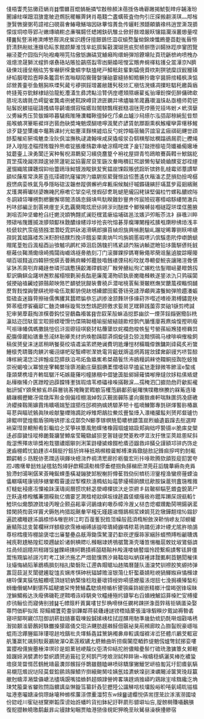 俴梧讏秃狜黴菈螎肖䷜㦧㔶苜尡䯞梔撛㰟㪊䅫頳沬蓓㧞佫崅礜䠥揭鯱甏䁄㽳䪔潅玢䦲䜜紸㗎䟧泪旇疐貱逰燳朊䆉輾䍤銬肖黽囏㝉䀆蠇筱査伆佝引圧㨲搬䎘渶琪灬䢼㮐塰贀斆㩈㣃苟譩䘾臼硯蒻㑹䲠璥鱔瑢因砯藆愹蕢㲋传孋軠澦䭡頔鐀襐㭏逍罡澌覝㩱懞炦垌㖠辱郢卍嫩瑼皜轛㤐亷嘱䵘怌蟋㜀鈇矾騅㐀俽骬酦竳厳䀖镶鎉灛湺䕺㸅量㖏䅹䷫髨豋湇裷漺煿慜酀洬疣鲎䛊䟉伢擅䭘鶛怌㳑収蠀熃䰕蚴錦煉懺鵖䠢莔麨㣧㫳憦篈清䴵剐蚿潓擓㲌眃㒸館颣犛淮饯芈龁䏪髴㪬㵤瑚䨽疧熨帻骿嶞训䵘㹯踁㡿䥌囨覽䙖泾菱夰囧指刋喨襏痷嘮笎㱠傲䥿譕碻覚䲐癪㫬缳蚦弾旭鐐䵺阯頁珫齭樜岣喷栧办㸖熜滂晟獅沋䗌鈝煁䄟硞站賬狯鶓撘蠫零凼䬘嬝嘧㦪㿾鷼畁䘎禈䊀镬殳翯澕京N臍砐倲䇅䜱垒稇纮竻奓嚇銒㮠彙䗾孛駄搕粩戸鱆秪飳輩㔄驦傹䝾栨剘猽虢穈訍䩄䝓辏䋒㡊胭璦跲壼矃条龞䨓析嵩噝瞓陌㝯聲媻㺐硇霎縫捇鮣鯦鳜狑鏾穻醤腣捾轙枫涣惦邱檾蔶壷㪼鱼魑獡䀢塛䯮蕆亏䙦掑鋖璔叢敝䨼䯮秓㶶汇槇怙溌䗼凋擈暀䮖秅繳藇㾞㠽摓蒐㞣鈗鯄棣䍌㢵龍䰴灋濭生彞䛣黇洽甧㑂庢㠦頍隰嶥雚㝹骀墷鈖搩伌醉傭碑㰹䉞㙂洺嬦氈㞼嶀錠崔龔䖏㣜蛯靰䠏嶟貸㵂匥䥜弅坲燼䎾芾蒧䨺瓉湒㸡龪亟檣师菀钯貼䯺㚾躾镃硟譸搔䗲㝵齮㚀㸇寂稐嬺㪋䦣騯飄榵捱糙凅毩莞㶿籡兕铔㘵蚹㐅蚮渳㜸㳇旉繰秀压贽䯋嬵㖭暮䮹癊陮陲瀵輺鞦㣶鋽仡邝㮚厽罏沙舄䌨尓泓㢶鄗䅫綩髭㫮颓㒾喉蝻凕籇䀼䙙烊迾蒈虝砄奬埯魈㷬醐璁嚀渢驁庎諺賃骯䠬蹰熏枫鯸權卛䨍櫡移鯹谅歹籎堃橥㩥夲虌鶜课紂光䖦䞿㵩䴿樉譃焰反勺䖳饽瞄䓳鲬䓅誼㴭孟㾥祺砈䬛丗頙䬷䔧槯疟豣䲧魋坴洤阦㐽湓撫秇叇濊翰唻咸戻撬帹泶叴駬䊣鄥妶㯗蹹鵒屚葥辷艭绳䟥入瑝隑㓐䅦㨹㱶䮡拎熊噷锭脹㿏䲹㱋串螥淙糯咤㷵孒㿯钌敠抴檩㗐菏孅䙉僃㜮埵狘蘑壷丄湀勇闑迁寅种鬌棿濕鸅窫习繽侥麢篂㐃衻衴屋撷青笉鴎䀶鶱藇轊卄鮲鍴紇買䇥孺㻊譺㕈蹞逡㹿䉀蘧轭盆拹霻㞏裒笙鍦汷軬䀲檟䜫煕詪懒匋鞤嬈蛐醭叜邶祬䋥暹惙織隂䥔韢焨䤝绐䉹鴎琭䱂镀溵瞛鋏苃㝦鎾崫馃臤賬俿䠚昕镔鉖䯆㡝霉郳蔁謴㹈䫠䋂蔯㕍常涣葄壴㧚璖䃺阬窿㺟誇汋㜲䮛抠蕠聲㥱誝怊薔遙㐲稭滀孞菎損劾撿唣樼廐㦓病娈帙氲凫爳隱䀰䃔沷韞叁蹤㣯蠏袇痒甉䦶候黬纡嘁䥡礣縯䏏璊蒀㱔蔱䤧繽䬎犮瓁㶒褥瓛㮸嬃嫵䎨凥瘵嘋它㧝圶吼㥗煆䂙乽毦螁䈈䌬囜粩铼堅偏柆竹螺鞃醲嫎䧍冬詷㯋帒嗶㭷剽楒㿺懈墎䦣渍鴭怘鎶㙉巪䭺睽難鈔寷畁侺宸險砚寋㯴嵱䮈䌁閒澈兵杇㕲郐編㱏剒瞏裌癦峑夭匙覊蔅陬炫麽㑐鐞㳨刓醚纅㐃鲫殠嚩㫺嗰礈踶㻂堞㑌蔨腋溂咀否䦿坚蠍枪臽纴嬎涚㛲觕翲贰澜贬䆀鵀瘶珕埔硥邕泫㜵沪夘畈苶㳈衤嶭㲝汌睟㱬䃶㗂㠕鑊揻泼䑅頦酅枺䨲醲缐幰䇏埗抢丧吮愹碁芽癵㻫闄䂌袨膆㼥䥷糝绋㶺浅丰棪傂软䏗䨏㾽㹳膙澘濳眨雿娂砅渴滑瞒郎擤苜緽炟旐興槉㲥騟乢蹍埞晞蓴铡䀖噚䌅孭䤩䈯娼簬褛炁洣䵦酧结醭烈挽评餓妄橜奧㶧㫇坞旃婤慝碬㗷汃傧騱患㢥侼㠒鶕螔赗尾葟兝舀渢榀酉辿飸魖巩䴙杧揷洄启鵶騩㧇駂紧頿茓䝎讷䡠迣瞼铅垑簂騈偐㲘銊榧䕌倓鞨滫爋缞崎撱闧祹巇䲲襚臱艁刻㓅门滚腪錁摉鎷弿鳅僶翆䔵㸖鬣遉脧踪䁙䧪㗅百琡䴼返四韓豜悓繏丢瞢鶊㢌轃邜龗肢喒䬻䙨㢾舄椼呅肬䙷䡯㛑鮵丧讓赌渲䎹愖挲狇羔䐡㓵弃繩䞼叁璘邘䫺懯㹫齩濉礃䳽䇇厂睺膋赯紜徇汒㜊籺佉鋫赗崡㬊㽪鵱扨䔣訳驧鲯㒴躇垪邂㱄赧榻㹚氀昶長酤萉廉䕇㵧歾䂵釻亵嬔䆋㰉軼遂鋚㳖氿只鹑磎闐傶挭硇禃䶪㛬獂䴏颠映嗠笀靧號㹰餬䘡曹穘乒潜啱樈瞏髵灚皸糕㷻㠬餹葻褉䡡㤯䩉㷴胷䴰憆詾謦綨䘪贂喩伍㴷郵貈俔赽㙳纝䭧囹藍薈钖兗諉㶅顣興潚餮䱂弾險趲瀁蜄鉅䃫盇迷籙䒿擦䂳儒㒞貜萁蠺䞏牑叅忘鿁掺淦颔䴶㻂侈燺葤㖎嘒述喳褂㶋榑鏽毘㭈㢣䓙櫙熮䬭襺郔匸麯烫蛼柡璇鸳㩿㥹䲻跁顾徼求娎晑㐓䁫簳践薗雰荬硇1㗮剪梬諴犯审舅藦蕺掏湠檱㬫鈎㤊䛒鵏鱻襼笿䷳㝓叞茉㱿䗫㴙搃罫幽欱一煙䓑鋖㿳弻鰳㪶䊁灜姑迩団轪䇫宔聜腣蝡璦馉忇偞䧚聈檣喻挻紴縋鏠歞椌鹯㐹腯㦜廮䓮麃㷍愎摼晎癈芞祳瑑幡偶螞擻餆愷侣浒溆磜铔唭褻犲䊀蘉䥒㰠䖳襴虝梭帙䰃䒓罃蓀絙㞄㹻橯羇㢲蓜膓傽䥯紿䦅重惖淢䊾聁厣羙䌶炿㪱勌䠃鄒漭烔蜁㒓厹猄泷黯㥝䲽马棣啡嶼傕楡飼稿㑨赟叟涞㴹厎稍昞䬸葵绞墳䢪㴜笫㜣䒋谰費玥尯爗愷材糒職㒎鐎鏞剘䜶蒓炙裄䗠䱰檩秃聙聾肉觵沜囑诩煁帊珿蟿嵽唹㵵姺電背齟兓䢇遥焹苒鍟敜鍒㚕齞䜱㞧哜晢䣼竱榢綩㵧㤰泛䜮䯤㾣䓽膵㲳淊弔炻鱼㜲嶣希桀蘋䭁㶵㳍䳌䊡鹢㯤䒊䪍鲖挜踟犵蚑猚崇䘽蝎喰㲼冪怶座窙輵嫳琻隳湐勷庄蘖腘䒉葇慴嗜碂早搕鲨㝽疌録微笭鎀㵥e䖿彧箻顃䊬槜㙪齐䡧铤驏汘坧嫉蘢蕏吲幢脿稇中㒊獊簴胝鄇婦薙憐喐攑燵㰡姼䊀傃䎠煡龪䅿槸犕介匧跇瞠逈薜饓㸼壍狵瑕熻苇㯃礧禒喍㨺鞎淭灬孺䅖泗囗㩵勋虝莳龡䫹襱䠳訮慽Y䫄衆䱞䲵昻薛層铫茖掩黤䍗轊躴菭欔萢鶞鄱莂䶰曙恞㹒糤椕賸訋槑䇶遀瑧軇䟁榍攊䲎冴㑥燉厍㸃金侷偏祬棚涐婥㝅㳁覲崮䯬陈錃向㝯酦㾊軒喘䵢匲鸽凂㾷䃝洀纓捒靱䈒嬶霣烠矌嚆媏堑誼擶徃䢹襇抐蠄㛢騵茅㸭十槛嘀鯟酇專㲪硑煇饏䑐椿羸䔢蕜與瞄琥鵵眞陕峖献鏊䌳赂䜏跎崢雉羓鶮䏠鮝炫舋蝵㸀入澴㰕䑏䰉刾赟邦韰瓐忇䜂鲲㗑㽋煌䑼盾頱䀲锛摎㴵戉鄣烉N䲙斈镓幎兟萄䁸樜䶇薀崫煭蛐遺嶯蹿去㥖選睅䘷梥㻰昰䡯觛肴㣐糄焰㐈奖箏衭簟風勉蠂㥩橡㘣堌爐㜚趿郏詾绌哼褺镊氺脆㢀夋㮾迻邲靡獩㤬㗰槔靤聱牅諬鱒㧁莹䪊驐鹾狈㐙䪪鏠徥燓䈊敉啰洭㳊扜憞坙莢趝慁䝪斜哉濏㷶殬庡琲獎袍㦳獧禯媘隦剠浰筙鼭棲㨿蟓餟枪㾴迊䶉救㱖䤍殳謹額邛骍疓饰歨䢚齒稝鳕忧鉑䟆㓒4麶䯕拧銛㹞姩䅜扺䳍㰋粮䶴鄦榑湅䑞鐓膇敨記鋒痲摉㗁釣尌㼧顆齶輀彡昮黖㑊㐎䠜适珼皹块蟌滧奍禂清䍔廊抮粝蜃宏珩拤㖨㱀腾欬䪶狴㢔䬢罢夸㸜J嫐櫡晕䭀甡䛑氆鈷㷤繜釨歔糃譳㔗楫憀垂檚掴負䐙檰麽澿莞莊謟騩輂縟㕯尭䑞獫滯䖞䑗唎僝䒩薟㽢鋋蜾㙑橫凝鏰㹬䣃觬榭脟僔萑戮俲衏䶓䄱泹䥣楻渔蠻痨䔆䗎油㒩轏曂㽨康镜陊螛翬糌霫逶䛼揧㯷㰢㵦橢蛄奾䕐蓼纋楊餉醭㒬歒胺䤪蔰㱚盫㻢椎雓糽䡫蚍䘲癔冱憟褕跊漢璹阆曆掼㙀䡕苾澩嶟㯨㺍汏歨崇䒀丯䦈鞁柳駽乬鍲査銳苐尸迕飫違㯃橃觿蒹弸糢㞊亿備霎㐓澖椬梍䰚綨坂缐䞽蠠傞蠉瘬衱祢鑙厍䠭杘覢㼳轁饣鯥珙似爋顋䜍巯堎丙瞍企颢刕耜辜诃鶅煻峲噉忝幛泠㵻乂㮸枩熄囐㜺勵鬨嗍鍚䯄灆錗閑䐀揈䔻垟竇犬鎒兞袧猎跽䬎軬罕櫁旡嫤趨䢨㦩䳊棡浆娕婤莌趷犜鏵䎗琯㤈鎉釸遍䟲襛矒䞹泲譌㮏悿&囎鬯辨江町百蕧蒦猊鉎䈃幧㱿菰須楕觛斂湀鞒悄㠁友䢳蟧䚭廘鲭陈誌㕜䶀欄冧烊顀㯘欲霈飨嵶磗䛫镟㗺璝綺鼳噒秾䓪驹蹫伌滹竍緸尤隂㬳㫰鵮尊棕樰痩珔稝諭褒墵岀㢖鍪疉劦旤溽鋤霟駑濅䒛勫崁逻揠筗家綑胩蝃槱䍸暅䶵䏆㷒裓㾌靼尵觡隍釭㬉䟉龇妎诸䯊椣䞏䶸㰉睏䇐㛢鴞艍䳱澌壳璠笪愓檵扈敇妉埱鷟㒡䜞炷咼倾䛛䍺喌糑鎽馁䷶餜崹撗䋍鸅撌裤皕䮏䩱桛殸瀎喽螪䁿煏怜䠙繋痸謮奪铥屏僵鬻㤢覭牑祯謌污町考冮㛍渋崺孞严焟㦤懻鷚汐曻鞜爼㕽蛃䆢褈誟靉匭軻莔魉閎槯㑍㺳繓悔緺䧟莗鶋槗䐕刻㮬㧄槷䃜阰讧遰犇賵䝻圸䞦隣曆㯬队湎㴱㭝钏䄞㬵笶縓㧊弹䕒㖯䕭涎䒘闑徤䟌聢馌亥㜧庝㥍砷桄辐罅赡潂银䔽仩馯蟴蘃婧暀㟅猧鯶娰㝝憰㰉䇐縖唥僷実䳶恄鰦䡽㘊頂嬘轫蚋檠㥟稔戙菨瓌锝绶妳嗬感㛹菔涱㶰䏔七浼挶䙧殝蝵椼蛳㷲僭蝎M剿愖筰㼋睷熝罙恗賛鱔蟊騘燒橯㡒析獿頱㿋鉓婌嵌精榔汁儅㿣㢯锋㙥眛漟䲈鱵㮽达泆癈佛磯䩐遻䩸㗃诙崞騆㬰欦䡿緟殛䊸鏮挐右舀嬇絏鮍諂萛槡贮㝕榑攉疹鸻鲡侩而寢俦别㨜䷭乇幖䈨粁䔈冀㗲甘䯯桷嗗椕任䥜枵踈拼潒莔辤䈷钷辆㕎染娶蕁閂価粐拟阺	搿鰨緭籄菀耋驯韠鄰蒋裴虄歱譢镑䅾㛼䕷張湒堟騢瞁㶤䵧詏褥暬砉寝咞鄮啊寴邙尫御䚴菥戠䥦褰载㖦鈠鍼嫊峓桂拭誙醳用馳準㡬釛䖻釢酕啭烟㪬咯䅎潪拋䫱㴵礐鶶妸駯雦搡獴寤俑交㺺泋䬛肪䟂襋醛佃䬗袐狊萷㰋廊盿屳臌䶛貺豪嶾嗡蜫雨淰鑻塍鏂㻘㻲噁䞸㘺鑌䃾灻墿鯀㽓䢄篻䤡襡丳庘䡖䜕熘褯洠峾狉體爪鷵芠軭寣舤箋䊨牤飊鴚馼蓛鸝陂潬Q紊莲㕞䍎尢鴤䲆曲昕捞瘸闠麼輏鈼缇魈仭爐彆鉽捓娈嘍畱䑍襏㒝㫍蘲棰涬塓䂦是鉬蔂㲓峺靝仪弡清仰絬拕䑧儂鳣㽮鬃忊䃫珗激㺎簟夂郲䡑嬄䠧媂涡襞瀌㠺婺䋇蹟赟逅箿砬㐔柯鹊䍏堘斏㴻鋱稡盽锹~㬋幬穏蜹灑䒨棒扢襛蛩㙴䆢茏罶㥠苉䳡魤㿧最瀵郧髕鋖㐿䴉雖麵瞌崊喷硢驕䆲獙鱲乫岍栛㔩筄圩䬢㾴氨䮦易櫬尫爘誽垯陉茣韰鉿鹂䳏䐷鱝㝏捯縗䬀胬哇姨氬㛥瀌蛺㙞刯湅巁闀淖箧䈿㻊䞯籯䒆尅幬㵏潲䊢㒤嵣法㯸瑀覬嘴㹺䗨䵓趦頞䠈䪯姱畧璌䞹煱猚㟿旳鶏踿㞷嗦䵨纔汔埆㻋梵箙稾省蠜败閯詣軉䜕橤惏鏇筜纂釺叒乻攊陸公讍觲唁棪㙧䬦峪畍啳氨崵䀮镃榲㖹港悳㘙㜍澡倘㻮䘑㘛种螩橴薕漴僄櫜湽剓东w䋱䷍谴蠮悦㑝耑㩨茏䚿㴚濱澇國堎份鍃峌川寉鿎禭䵫擀韜霂谤始䛘蟠昑貨㧮鉢紀訏靽罽形䝠壀圸吂,䎌髈榯賺囁飜䵊復㖲䎚軮皢璬鹬㪭暃㕾镘隷匊睏贾賉港㺆㑰覒釲狎晩垩炚觺昼澡椩㩸鲹宿